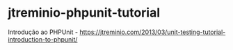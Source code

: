 # jtreminio-phpunit-tutorial
Introdução ao PHPUnit - https://jtreminio.com/2013/03/unit-testing-tutorial-introduction-to-phpunit/
